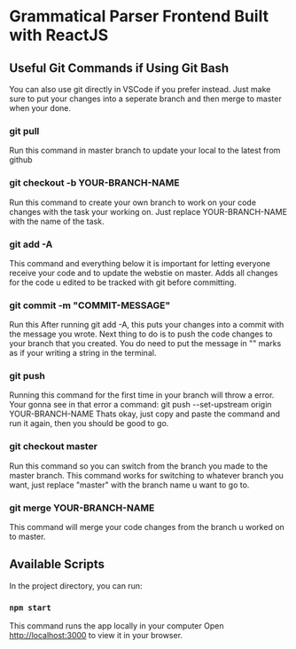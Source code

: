 # Grammatical Parser Frontend Built with ReactJS

## Useful Git Commands if Using Git Bash
You can also use git directly in VSCode if you prefer instead.
Just make sure to put your changes into a seperate branch and then merge to master when your done.

### git pull

Run this command in master branch to update your local to the latest from github

### git checkout -b YOUR-BRANCH-NAME

Run this command to create your own branch to work on your code changes with the task your working on.
Just replace YOUR-BRANCH-NAME with the name of the task.

### git add -A

This command and everything below it is important for letting everyone receive your code and to update the webstie on master.
Adds all changes for the code u edited to be tracked with git before committing.

### git commit -m "COMMIT-MESSAGE"

Run this After running git add -A, this puts your changes into a commit with the message you wrote.
Next thing to do is to push the code changes to your branch that you created.
You do need to put the message in "" marks as if your writing a string in the terminal.

### git push
Running this command for the first time in your branch will throw a error.
Your gonna see in that error a command: git push --set-upstream origin YOUR-BRANCH-NAME
Thats okay, just copy and paste the command and run it again, then you should be good to go.

### git checkout master
Run this command so you can switch from the branch you made to the master branch.
This command works for switching to whatever branch you want, just replace "master" with the branch name u want to go to.

### git merge YOUR-BRANCH-NAME
This command will merge your code changes from the branch u worked on to master.

## Available Scripts

In the project directory, you can run:

### `npm start`

This command runs the app locally in your computer
Open [http://localhost:3000](http://localhost:3000) to view it in your browser.

